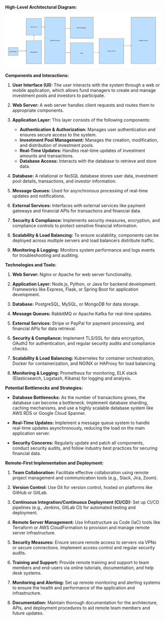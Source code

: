 **High-Level Architectural Diagram:**

![Auptimate Investment Pool Management Architecture](./diagram.svg)

**Components and Interactions:**

1. **User Interface (UI):** The user interacts with the system through a web or mobile application, which allows fund managers to create and manage investment pools and investors to participate.

2. **Web Server:** A web server handles client requests and routes them to appropriate components.

3. **Application Layer:** This layer consists of the following components:
   - **Authentication & Authorization:** Manages user authentication and ensures secure access to the system.
   - **Investment Pool Management:** Manages the creation, modification, and distribution of investment pools.
   - **Real-Time Updates:** Handles real-time updates of investment amounts and transactions.
   - **Database Access:** Interacts with the database to retrieve and store data.

4. **Database:** A relational or NoSQL database stores user data, investment pool details, transactions, and investor information.

5. **Message Queues:** Used for asynchronous processing of real-time updates and notifications.

6. **External Services:** Interfaces with external services like payment gateways and financial APIs for transactions and financial data.

7. **Security & Compliance:** Implements security measures, encryption, and compliance controls to protect sensitive financial information.

8. **Scalability & Load Balancing:** To ensure scalability, components can be deployed across multiple servers and load balancers distribute traffic.

9. **Monitoring & Logging:** Monitors system performance and logs events for troubleshooting and auditing.

**Technologies and Tools:**

1. **Web Server:** Nginx or Apache for web server functionality.

2. **Application Layer:** Node.js, Python, or Java for backend development. Frameworks like Express, Flask, or Spring Boot for application development.

3. **Database:** PostgreSQL, MySQL, or MongoDB for data storage.

4. **Message Queues:** RabbitMQ or Apache Kafka for real-time updates.

5. **External Services:** Stripe or PayPal for payment processing, and financial APIs for data retrieval.

6. **Security & Compliance:** Implement TLS/SSL for data encryption, OAuth2 for authentication, and regular security audits and compliance checks.

7. **Scalability & Load Balancing:** Kubernetes for container orchestration, Docker for containerization, and NGINX or HAProxy for load balancing.

8. **Monitoring & Logging:** Prometheus for monitoring, ELK stack (Elasticsearch, Logstash, Kibana) for logging and analysis.

**Potential Bottlenecks and Strategies:**

- **Database Bottlenecks:** As the number of transactions grows, the database can become a bottleneck. Implement database sharding, caching mechanisms, and use a highly scalable database system like AWS RDS or Google Cloud Spanner.

- **Real-Time Updates:** Implement a message queue system to handle real-time updates asynchronously, reducing the load on the main application server.

- **Security Concerns:** Regularly update and patch all components, conduct security audits, and follow industry best practices for securing financial data.

**Remote-First Implementation and Deployment:**

1. **Team Collaboration:** Facilitate effective collaboration using remote project management and communication tools (e.g., Slack, Jira, Zoom).

2. **Version Control:** Use Git for version control, hosted on platforms like GitHub or GitLab.

3. **Continuous Integration/Continuous Deployment (CI/CD):** Set up CI/CD pipelines (e.g., Jenkins, GitLab CI) for automated testing and deployment.

4. **Remote Server Management:** Use Infrastructure as Code (IaC) tools like Terraform or AWS CloudFormation to provision and manage remote server infrastructure.

5. **Security Measures:** Ensure secure remote access to servers via VPNs or secure connections. Implement access control and regular security audits.

6. **Training and Support:** Provide remote training and support to team members and end-users via online tutorials, documentation, and help desk systems.

7. **Monitoring and Alerting:** Set up remote monitoring and alerting systems to ensure the health and performance of the application and infrastructure.

8. **Documentation:** Maintain thorough documentation for the architecture, APIs, and deployment procedures to aid remote team members and future updates.
